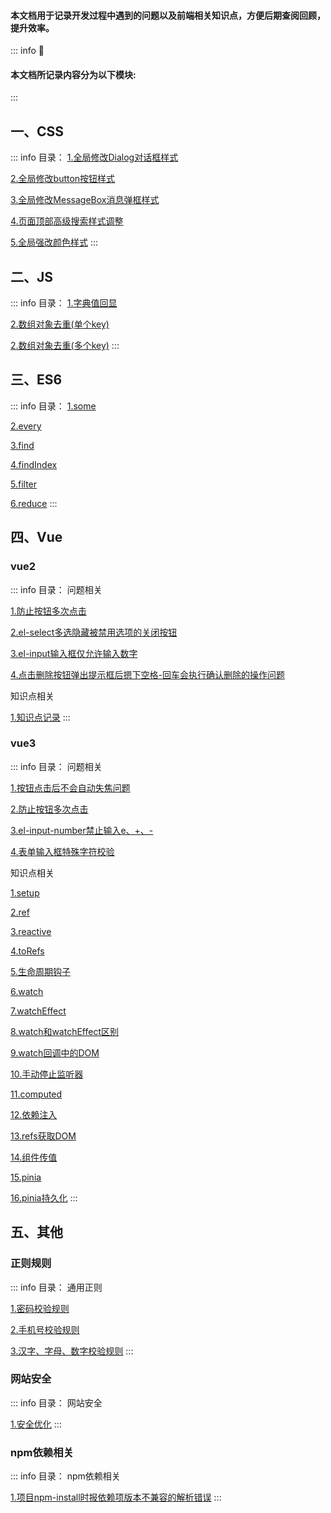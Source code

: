 #### 本文档用于记录开发过程中遇到的问题以及前端相关知识点，方便后期查阅回顾，提升效率。

::: info :tada:
  #### 本文档所记录内容分为以下模块:
:::

## 一、CSS
::: info 目录：
  [1.全局修改Dialog对话框样式](./frontend/css/css-question.html#全局修改Dialog对话框样式)

  [2.全局修改button按钮样式](./frontend/css/css-question.html#全局修改button按钮样式)

  [3.全局修改MessageBox消息弹框样式](./frontend/css/css-question.html#全局修改MessageBox消息弹框样式)

  [4.页面顶部高级搜索样式调整](./frontend/css/css-question.html#页面顶部高级搜索样式调整)

  [5.全局强改颜色样式](./frontend/css/css-question.html#全局强改颜色样式)
:::

## 二、JS
::: info 目录：
  [1.字典值回显](./frontend/js/js-method.html#字典值回显)

  [2.数组对象去重(单个key)](./frontend/js/js-method.html#数组对象去重-单个key)

  [2.数组对象去重(多个key)](./frontend/js/js-method.html#数组对象去重-多个key)
:::

## 三、ES6
::: info 目录：
  [1.some](./frontend/es6/es6-arr.html#some)

  [2.every](./frontend/es6/es6-arr.html#every)

  [3.find](./frontend/es6/es6-arr.html#find)

  [4.findIndex](./frontend/es6/es6-arr.html#findindex)

  [5.filter](./frontend/es6/es6-arr.html#filter)

  [6.reduce](./frontend/es6/es6-arr.html#reduce)
:::

## 四、Vue
### vue2
::: info 目录：
  问题相关

  [1.防止按钮多次点击](./frontend/vue/vue-question.html#防止按钮多次点击)

  [2.el-select多选隐藏被禁用选项的关闭按钮](./frontend/vue/vue-question.html#el-select多选隐藏被禁用选项的关闭按钮)

  [3.el-input输入框仅允许输入数字](./frontend/vue/vue-question.html#el-input输入框仅允许输入数字)

  [4.点击删除按钮弹出提示框后摁下空格-回车会执行确认删除的操作问题](./frontend/vue/vue-question.html#点击删除按钮弹出提示框后摁下空格-回车会执行确认删除的操作问题)

  知识点相关

  [1.知识点记录](./frontend/vue/vue-study.md)
:::
### vue3
::: info 目录：
  问题相关

  [1.按钮点击后不会自动失焦问题](./frontend/vue/vue3-question.html#按钮点击后不会自动失焦问题)

  [2.防止按钮多次点击](./frontend/vue/vue3-question.html#防止按钮多次点击)

  [3.el-input-number禁止输入e、+、-](./frontend/vue/vue3-question.html#el-input-number禁止输入e、-、)

  [4.表单输入框特殊字符校验](./frontend/vue/vue3-question.html#表单输入框特殊字符校验)

  知识点相关

  [1.setup](./frontend/vue/vue3-study.html#setup)

  [2.ref](./frontend/vue/vue3-study.html#ref)

  [3.reactive](./frontend/vue/vue3-study.html#reactive)

  [4.toRefs](./frontend/vue/vue3-study.html#torefs)

  [5.生命周期钩子](./frontend/vue/vue3-study.html#生命周期钩子)

  [6.watch](./frontend/vue/vue3-study.html#watch)

  [7.watchEffect](./frontend/vue/vue3-study.html#watcheffect)

  [8.watch和watchEffect区别](./frontend/vue/vue3-study.html#watch-和-watcheffect-区别)

  [9.watch回调中的DOM](./frontend/vue/vue3-study.html#watch-回调中的-dom)

  [10.手动停止监听器](./frontend/vue/vue3-study.html#手动停止监听器)

  [11.computed](./frontend/vue/vue3-study.html#computed)

  [12.依赖注入](./frontend/vue/vue3-study.html#依赖注入)

  [13.refs获取DOM](./frontend/vue/vue3-study.html#refs-获取-dom)

  [14.组件传值](./frontend/vue/vue3-study.html#组件传值)

  [15.pinia](./frontend/vue/vue3-study.html#pinia)

  [16.pinia持久化](./frontend/vue/vue3-study.html#pinia-持久化)
:::

## 五、其他
### 正则规则
::: info 目录：
  通用正则

  [1.密码校验规则](./other/regular/regular-check.html#密码校验规则)

  [2.手机号校验规则](./other/regular/regular-check.html#手机号校验规则)

  [3.汉字、字母、数字校验规则](./other/regular/regular-check.html#汉字、字母、数字校验规则)
:::
### 网站安全
::: info 目录：
  网站安全

  [1.安全优化](./other/safety/safety.html#安全优化)
:::
### npm依赖相关
::: info 目录：
  npm依赖相关

  [1.项目npm-install时报依赖项版本不兼容的解析错误](./other/npm/npm.html#项目npm-install时报依赖项版本不兼容的解析错误)
:::